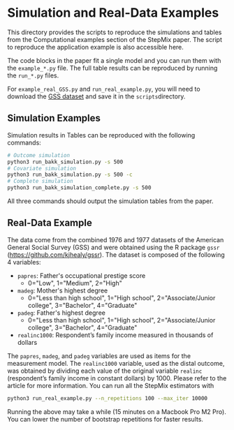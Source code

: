 Simulation and Real-Data Examples
==============================================
This directory provides the scripts to reproduce the simulations and tables from the Computational examples section of the StepMix paper. The script to reproduce the application example is also accessible here.

The code blocks in the paper fit a single model and you can run them with the `example_*.py` file. The full table results can be reproduced by running the `run_*.py` files.

For `example_real_GSS.py` and `run_real_example.py`, you will need to download the [GSS dataset](https://drive.google.com/file/d/1vdSzzBe7tPxfQ_X-hUuF3qidDd6CWFiL/view?usp=drive_link) and save it in the `scripts`directory.

Simulation Examples
--------------------------
Simulation results in Tables can be reproduced with the following commands:

```bash
# Outcome simulation
python3 run_bakk_simulation.py -s 500
# Covariate simulation
python3 run_bakk_simulation.py -s 500 -c
# Complete simulation
python3 run_bakk_simulation_complete.py -s 500
```
All three commands should output the simulation tables from the paper.


Real-Data Example
-----------------------
The data come from the combined 1976 and 1977 datasets of the American General Social Survey (GSS) and were obtained 
using the R package `gssr` (https://github.com/kjhealy/gssr). The dataset is composed of the following 4 variables: 

 - `papres`: Father's occupational prestige score
    - 0="Low", 1="Medium", 2="High"
 - `madeg`: Mother's highest degree
    - 0="Less than high school", 1="High school", 2="Associate/Junior college", 3="Bachelor", 4="Graduate"
 - `padeg`: Father's highest degree
    - 0="Less than high school", 1="High school", 2="Associate/Junior college", 3="Bachelor", 4="Graduate"
 - `realinc1000`: Respondent’s family income measured in thousands of dollars

The `papres`, `madeg`, and `padeg` variables are used as items for the measurement model. The `realinc1000` variable, 
used as the distal outcome, was obtained by dividing each value of the original variable `realinc` 
(respondent’s family income in constant dollars) by 1000. Please refer to the article for more information. You can run all 
the StepMix estimators with

```bash
python3 run_real_example.py --n_repetitions 100 --max_iter 10000
```

Running the above may take a while (15 minutes on a Macbook Pro M2 Pro). You can lower the number of bootstrap repetitions for faster results.
